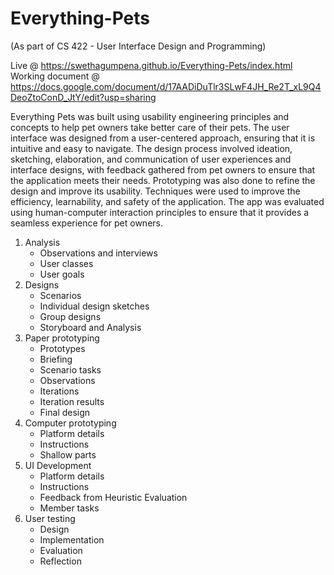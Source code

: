 # Everything-Pets

(As part of CS 422 - User Interface Design and Programming)

Live @ https://swethagumpena.github.io/Everything-Pets/index.html  
Working document @ https://docs.google.com/document/d/17AADiDuTlr3SLwF4JH_Re2T_xL9Q4DeoZtoConD_JtY/edit?usp=sharing

Everything Pets was built using usability engineering principles and concepts to help pet owners take better care of their pets. The user interface was designed from a user-centered approach, ensuring that it is intuitive and easy to navigate. The design process involved ideation, sketching, elaboration, and communication of user experiences and interface designs, with feedback gathered from pet owners to ensure that the application meets their needs. Prototyping was also done to refine the design and improve its usability. Techniques were used to improve the efficiency, learnability, and safety of the application. The app was evaluated using human-computer interaction principles to ensure that it provides a seamless experience for pet owners.

1. Analysis
   - Observations and interviews
   - User classes
   - User goals
2. Designs
   - Scenarios
   - Individual design sketches
   - Group designs
   - Storyboard and Analysis
3. Paper prototyping
   - Prototypes
   - Briefing
   - Scenario tasks
   - Observations
   - Iterations
   - Iteration results
   - Final design
4. Computer prototyping
   - Platform details
   - Instructions
   - Shallow parts
5. UI Development
   - Platform details
   - Instructions
   - Feedback from Heuristic Evaluation
   - Member tasks
6. User testing
   - Design
   - Implementation
   - Evaluation
   - Reflection
